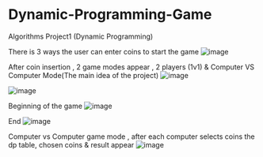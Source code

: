 # Dynamic-Programming-Game
Algorithms Project1 (Dynamic Programming)

There is 3 ways the user can enter coins to start the game
![image](https://github.com/user-attachments/assets/8dae30d1-82d6-4fd6-ae04-eceb5ff54bcb)




After coin insertion , 2 game modes appear , 2 players (1v1) & Computer VS Computer Mode(The main idea of the project)
![image](https://github.com/user-attachments/assets/eaa583b4-045b-4124-ae20-14bf39c51a37)




![image](https://github.com/user-attachments/assets/2adf45e0-c4d0-421c-baaa-7ecab01ac7b2)

Beginning of the game 
![image](https://github.com/user-attachments/assets/f500ca62-4bfc-43c9-aa1e-e6d5ff861525)



End
![image](https://github.com/user-attachments/assets/88077d17-6909-476d-a129-1ae7d55d9e5a)



Computer vs Computer game mode , after each computer selects coins the dp table, chosen coins & result appear
![image](https://github.com/user-attachments/assets/2d4ba7aa-77ef-44c9-bbcb-a9c6b2902ea4)

























